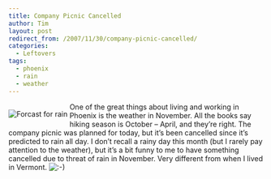 ```yaml
---
title: Company Picnic Cancelled
author: Tim
layout: post
redirect_from: /2007/11/30/company-picnic-cancelled/
categories:
  - Leftovers
tags:
  - phoenix
  - rain
  - weather
---
```

<p style="float: left; margin-right: 0.3em; margin-bottom: 0.3em">
  <img src="http://timshadel.com/wp-content/uploads/2007/11/2076362278_5fc9376387.jpg?v=0" alt="Forcast for rain" />
</p>

One of the great things about living and working in Phoenix is the weather in November. All the books say hiking season is October &#8211; April, and they&#8217;re right. The company picnic was planned for today, but it&#8217;s been cancelled since it&#8217;s predicted to rain all day. I don&#8217;t recall a rainy day this month (but I rarely pay attention to the weather), but it&#8217;s a bit funny to me to have something cancelled due to threat of rain in November. Very different from when I lived in Vermont. <img src="http://timshadel.com/wp-includes/images/smilies/icon_smile.gif" alt=":-)" class="wp-smiley" />
